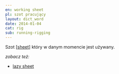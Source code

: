 ```yaml
---
en: working sheet
pl: szot pracujący
layout: dict_word
date: 2014-01-04
cat: rig
sub: running-rigging
---
```


Szot [[sheet](/dict/s/sheet/)] który w danym momencie jest używany.

*zobacz też:*

* [lazy sheet](/dict/l/lazy-sheet/)